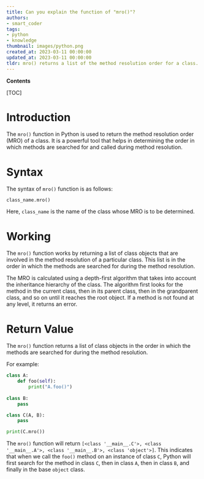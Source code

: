 ```yaml
---
title: Can you explain the function of "mro()"?
authors:
- smart_coder
tags:
- python
- knowledge
thumbnail: images/python.png
created_at: 2023-03-11 00:00:00
updated_at: 2023-03-11 00:00:00
tldr: mro() returns a list of the method resolution order for a class.
---
```


**Contents**

[TOC]

# Introduction

The `mro()` function in Python is used to return the method resolution order (MRO) of a class. It is a powerful tool that helps in determining the order in which methods are searched for and called during method resolution.

# Syntax

The syntax of `mro()` function is as follows:

```
class_name.mro()
```

Here, `class_name` is the name of the class whose MRO is to be determined.

# Working

The `mro()` function works by returning a list of class objects that are involved in the method resolution of a particular class. This list is in the order in which the methods are searched for during the method resolution.

The MRO is calculated using a depth-first algorithm that takes into account the inheritance hierarchy of the class. The algorithm first looks for the method in the current class, then in its parent class, then in the grandparent class, and so on until it reaches the root object. If a method is not found at any level, it returns an error.

# Return Value

The `mro()` function returns a list of class objects in the order in which the methods are searched for during the method resolution.

For example:

```python
class A:
    def foo(self):
        print("A.foo()")
        
class B:
    pass

class C(A, B):
    pass

print(C.mro())
```

The `mro()` function will return `[<class '__main__.C'>, <class '__main__.A'>, <class '__main__.B'>, <class 'object'>]`. This indicates that when we call the `foo()` method on an instance of class `C`, Python will first search for the method in class `C`, then in class `A`, then in class `B`, and finally in the base `object` class.
